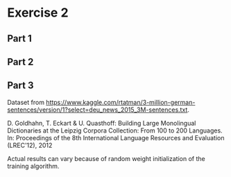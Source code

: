 # Exercise 2

## Part 1

## Part 2

## Part 3

Dataset from https://www.kaggle.com/rtatman/3-million-german-sentences/version/1?select=deu_news_2015_3M-sentences.txt.

D. Goldhahn, T. Eckart & U. Quasthoff: Building Large Monolingual Dictionaries at the Leipzig Corpora Collection: From 100 to 200 Languages.
In: Proceedings of the 8th International Language Resources and Evaluation (LREC'12), 2012

Actual results can vary because of random weight initialization of the training algorithm.
